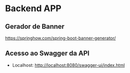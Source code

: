 # Backend APP




## Gerador de Banner 
https://springhow.com/spring-boot-banner-generator/

## Acesso ao Swagger da API
- Localhost: [http://localhost:8080/swagger-ui/index.html](http://localhost:8080/swagger-ui/index.html)